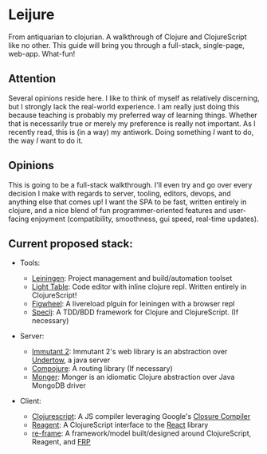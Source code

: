 # Leijure

From antiquarian to clojurian. A walkthrough of Clojure and ClojureScript like no other.  This guide will bring you through a full-stack, single-page, web-app. What-fun!

## Attention

Several opinions reside here.  I like to think of myself as relatively discerning, but I strongly lack the real-world experience. I am really just doing this because teaching is probably my preferred way of learning things.  Whether that is necessarily true or merely my preference is really not important.  As I recently read, this is (in a way) my antiwork.  Doing something *I* want to do, the way *I* want to do it.

## Opinions

This is going to be a full-stack walkthrough.  I'll even try and go over every decision I make with regards to server, tooling, editors, devops, and anything else that comes up!   I want the SPA to be fast, written entirely in clojure, and a nice blend of fun programmer-oriented features and user-facing enjoyment (compatibility, smoothness, gui speed, real-time updates).

## Current proposed stack:

- Tools:
  - [Leiningen](leiningen.org): Project management and build/automation toolset
  - [Light Table](http://lighttable.com/): Code editor with inline clojure repl.  Written entirely in ClojureScript!
  - [Figwheel](github.com/bhauman/lein-figwheel): A livereload plguin for leiningen with a browser repl
  - [Speclj](github.com/slagyr/speclj): A TDD/BDD framework for Clojure and ClojureScript. (If necessary)

- Server:
  - [Immutant 2](immutant.org): Immutant 2's web library is an abstraction over [Undertow](undertow.io), a java server
  - [Compojure](github.com/weavejester/compojure): A routing library (If necessary)
  - [Monger](clojuremongodb.info): Monger is an idiomatic Clojure abstraction over Java MongoDB driver

- Client:
  - [Clojurescript](github.com/clojure/clojurescript): A JS compiler leveraging Google's [Closure Compiler](developers.google.com/closure/compiler/)
  - [Reagent](reagent-project.github.io/): A ClojureScript interface to the [React](facebook.github.io/react/) library
  - [re-frame](github.com/Day8/re-frame): A framework/model built/designed around ClojureScript, Reagent, and   [FRP](https://gist.github.com/staltz/868e7e9bc2a7b8c1f754)
